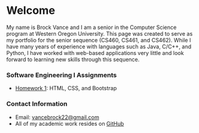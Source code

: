 # **Welcome**

My name is Brock Vance and I am a senior in the Computer Science program at Western Oregon University. This page was created to 
serve as my portfolio for the senior sequence (CS460, CS461, and CS462). While I have many years of experience with languages such as Java, C/C++, and Python, I have worked with web-based applications very little and look forward to learning new skills through this sequence.

### **Software Engineering I Assignments**
- [Homework 1](https://brockv.github.io/CS460/): HTML, CSS, and Bootstrap

### **Contact Information**
- Email: vancebrock22@gmail.com
- All of my academic work resides on [GitHub](https://github.com/brockv)


